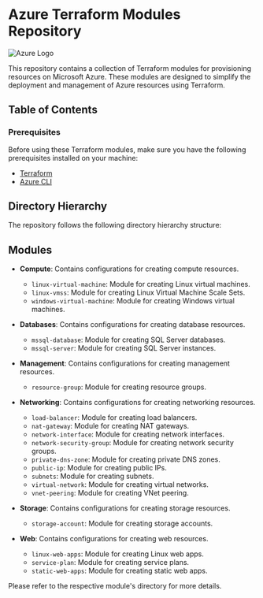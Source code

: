 # Azure Terraform Modules Repository

![Azure Logo](https://upload.wikimedia.org/wikipedia/commons/thumb/a/a8/Microsoft_Azure_Logo.svg/1280px-Microsoft_Azure_Logo.svg.png)

This repository contains a collection of Terraform modules for provisioning resources on Microsoft Azure. These modules are designed to simplify the deployment and management of Azure resources using Terraform.

## Table of Contents

### Prerequisites

Before using these Terraform modules, make sure you have the following prerequisites installed on your machine:

- [Terraform](https://www.terraform.io/downloads.html)
- [Azure CLI](https://docs.microsoft.com/en-us/cli/azure/install-azure-cli)

## Directory Hierarchy

The repository follows the following directory hierarchy structure:

## Modules

- **Compute**: Contains configurations for creating compute resources.
  - `linux-virtual-machine`: Module for creating Linux virtual machines.
  - `linux-vmss`: Module for creating Linux Virtual Machine Scale Sets.
  - `windows-virtual-machine`: Module for creating Windows virtual machines.

- **Databases**: Contains configurations for creating database resources.
  - `mssql-database`: Module for creating SQL Server databases.
  - `mssql-server`: Module for creating SQL Server instances.

- **Management**: Contains configurations for creating management resources.
  - `resource-group`: Module for creating resource groups.

- **Networking**: Contains configurations for creating networking resources.
  - `load-balancer`: Module for creating load balancers.
  - `nat-gateway`: Module for creating NAT gateways.
  - `network-interface`: Module for creating network interfaces.
  - `network-security-group`: Module for creating network security groups.
  - `private-dns-zone`: Module for creating private DNS zones.
  - `public-ip`: Module for creating public IPs.
  - `subnets`: Module for creating subnets.
  - `virtual-network`: Module for creating virtual networks.
  - `vnet-peering`: Module for creating VNet peering.

- **Storage**: Contains configurations for creating storage resources.
  - `storage-account`: Module for creating storage accounts.

- **Web**: Contains configurations for creating web resources.
  - `linux-web-apps`: Module for creating Linux web apps.
  - `service-plan`: Module for creating service plans.
  - `static-web-apps`: Module for creating static web apps.

Please refer to the respective module's directory for more details.